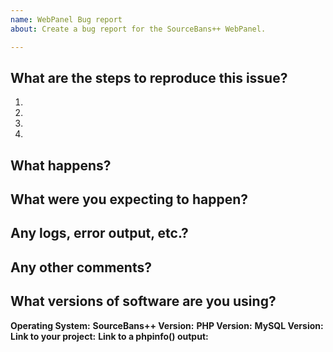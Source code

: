 ```yaml
---
name: WebPanel Bug report
about: Create a bug report for the SourceBans++ WebPanel.

---
```

<!--(Thanks for reporting an issue! Please make sure you click the link above to view the issue guidelines, then fill out the blanks below.)-->
<!--(Remember, an issue is not the place to ask questions! You can use the official SourceBans++ Discord https://discord.gg/4Bhj6NU for that.)-->

What are the steps to reproduce this issue?
-------------------------------------------
1.
2.
3.
4.


What happens?
-------------


What were you expecting to happen?
----------------------------------


Any logs, error output, etc.?
----------------------------
<!--(If it’s long, please paste to https://gist.github.com/ and insert the link here.)-->


Any other comments?
-------------------


What versions of software are you using?
----------------------------------------
**Operating System:**
**SourceBans++ Version:**
**PHP Version:**
**MySQL Version:**
**Link to your project:**
**Link to a phpinfo() output:**
